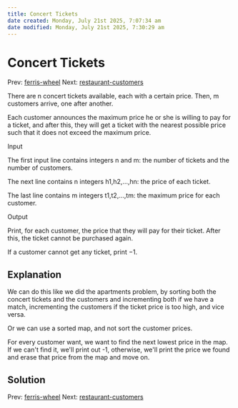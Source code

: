 ```yaml
---
title: Concert Tickets
date created: Monday, July 21st 2025, 7:07:34 am
date modified: Monday, July 21st 2025, 7:30:29 am
---
```


# Concert Tickets

Prev: [ferris-wheel](ferris-wheel.md)
Next: [restaurant-customers](restaurant-customers.md)

There are n concert tickets available, each with a certain price. Then,
m customers arrive, one after another.

Each customer announces the maximum price he or she is willing to pay
for a ticket, and after this, they will get a ticket with the nearest
possible price such that it does not exceed the maximum price.

Input

The first input line contains integers n and m: the number of tickets
and the number of customers.

The next line contains n integers h1,h2,...,hn: the price of each
ticket.

The last line contains m integers t1,t2,...,tm: the maximum price for
each customer.

Output

Print, for each customer, the price that they will pay for their ticket.
After this, the ticket cannot be purchased again.

If a customer cannot get any ticket, print −1.

## Explanation

We can do this like we did the apartments problem, by sorting both the
concert tickets and the customers and incrementing both if we have a
match, incrementing the customers if the ticket price is too high, and
vice versa.

Or we can use a sorted map, and not sort the customer prices.

For every customer want, we want to find the next lowest price in the
map. If we can't find it, we'll print out -1, otherwise, we'll print
the price we found and erase that price from the map and move on.

## Solution

Prev: [ferris-wheel](ferris-wheel.md)
Next: [restaurant-customers](restaurant-customers.md)
